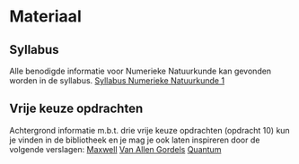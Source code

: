 # Materiaal

## Syllabus
Alle benodigde informatie voor Numerieke Natuurkunde kan gevonden
worden in de syllabus.
[Syllabus Numerieke Natuurkunde 1](numnat_2014_1.pdf)

## Vrije keuze opdrachten
Achtergrond informatie m.b.t. drie vrije keuze opdrachten (opdracht 10) kun 
je vinden in de bibliotheek en je mag je ook laten inspireren door de volgende 
verslagen:
[Maxwell](numnat_maxwell.pdf)
[Van Allen Gordels](numnat_vanallen.pdf)
[Quantum](numnat_quantum.pdf)